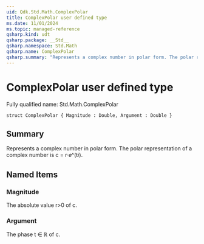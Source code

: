 ```yaml
---
uid: Qdk.Std.Math.ComplexPolar
title: ComplexPolar user defined type
ms.date: 11/01/2024
ms.topic: managed-reference
qsharp.kind: udt
qsharp.package: __Std__
qsharp.namespace: Std.Math
qsharp.name: ComplexPolar
qsharp.summary: "Represents a complex number in polar form. The polar representation of a complex number is c = r⋅𝑒^(t𝑖)."
---
```


# ComplexPolar user defined type

Fully qualified name: Std.Math.ComplexPolar

```qsharp
struct ComplexPolar { Magnitude : Double, Argument : Double }
```

## Summary
Represents a complex number in polar form.
The polar representation of a complex number is c = r⋅𝑒^(t𝑖).

## Named Items
### Magnitude
The absolute value r>0 of c.
### Argument
The phase t ∈ ℝ of c.
